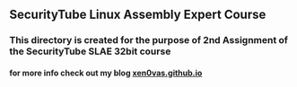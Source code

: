 ## SecurityTube Linux Assembly Expert Course

### This directory is created for the purpose of 2nd Assignment of the SecurityTube SLAE 32bit course

#### for more info check out my blog [xen0vas.github.io](https://xen0vas.github.io/SLAE32-Assignment-2-Reverse_TCP_Shell/#)


